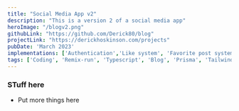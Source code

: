 ```yaml
---
title: "Social Media App v2"
description: "This is a version 2 of a social media app"
heroImage: "/blogv2.png"
githubLink: "https://github.com/Derick80/blog"
projectLink: "https://derickhoskinson.com/projects"
pubDate: 'March 2023'
implementations: ['Authentication','Like system', 'Favorite post system', 'TipTap text editor']
tags: ['Coding', 'Remix-run', 'Typescript', 'Blog', 'Prisma', 'Tailwindcss']
---
```


### STuff here
- Put more things here

###
